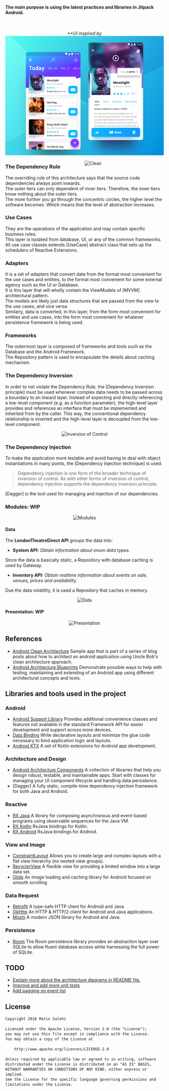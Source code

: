 #### The main purpose is using the latest practices and libraries in Jitpack Android.

</br>

<p align="center">
  <i>**UI inspired by <img src="preview.png" alt="UI"/></i>
</p>

<img alt='Clean' src="https://raw.githubusercontent.com/andremion/Theatre/master/art/clean.png" align="right" width="50%"/>

### The Dependency Rule

The overriding rule of this architecture says that the source code dependencies always point inwards.</br>
The outer tiers can only dependent of inner tiers. Therefore, the inner tiers know nothing about the outer tiers.</br>
The more further you go through the concentric circles, the higher level the software becomes. Which means that the level of abstraction increases.

### Use Cases

They are the operations of the application and may contain specific business rules.</br>
This layer is isolated from database, UI, or any of the common frameworks.</br>
All use case classes extends [UseCase] abstract class that sets up the schedulers of Reactive Extensions.</br>

### Adapters

It is a set of adapters that convert data from the format most convenient for the use cases and entities, to the format most convenient for some external agency such as the UI or Database.</br>
It is this layer that will wholly contain the ViewModels of [MVVM] architectural pattern.</br>
The models are likely just data structures that are passed from the view to the use cases, and vice versa.</br>
Similarly, data is converted, in this layer, from the form most convenient for entities and use cases, into the form most convenient for whatever persistence framework is being used.

### Frameworks

The outermost layer is composed of frameworks and tools such as the Database and the Android Framework.</br>
The Repository pattern is used to encapsulate the details about caching mechanism.

### The Dependency Inversion

In order to not violate the Dependency Rule, the [Dependency Inversion principle] must be used whenever complex data needs to be passed across a boundary to an inward layer. Instead of expecting and directly referencing a low-level component (e.g. as a function parameter), the high-level layer provides and references an interface that must be implemented and inherited from by the caller. This way, the conventional dependency relationship is inverted and the high-level layer is decoupled from the low-level component.

<p align="center">
  <img alt='Inversion of Control' src="https://raw.githubusercontent.com/andremion/Theatre/master/art/inversion_of_control.png"></br>
</p>

### The Dependency Injection

To make the application more testable and avoid having to deal with object instantiations in many points, the [Dependency Injection technique] is used.

> Dependency injection is one form of the broader technique of inversion of control. As with other forms of inversion of control, dependency injection supports the dependency inversion principle.

[Dagger] is the tool used for managing and injection of our dependencies.

### Modules: WIP

<p align="center">
  <img alt='Modules' src="https://raw.githubusercontent.com/andremion/Theatre/master/art/modules.png"></br>
</p>

#### Data

The **LondonTheatreDirect API** groups the data into:

* __System API:__
_Obtain information about enum data types._

Since the data is basically static, a Repository with database caching is used by Gateway.

* __Inventory API:__
_Obtain realtime information about events on sale, venues, prices and availability._

Due the data volatility, it is used a Repository that caches in memory.

<p align="center">
  <img alt='Data' src="https://raw.githubusercontent.com/andremion/Theatre/master/art/data.png"></br>
</p>

#### Presentation: WIP

<p align="center">
  <img alt='Presentation' src="https://raw.githubusercontent.com/andremion/Theatre/master/art/presentation.png"></br>
</p>

## References

* [Android Clean Architecture](https://github.com/android10/Android-CleanArchitecture)
Sample app that is part of a series of blog posts about how to architect an android application using Uncle Bob's clean architecture approach.
* [Android Architecture Blueprints](https://github.com/googlesamples/android-architecture)
Demonstrate possible ways to help with testing, maintaining and extending of an Android app using different architectural concepts and tools.

## Libraries and tools used in the project

### Android

* [Android Support Library](https://developer.android.com/topic/libraries/support-library/index.html)
Provides additional convenience classes and features not available in the standard Framework API for easier development and support across more devices.
* [Data Binding](https://developer.android.com/topic/libraries/data-binding)
Write declarative layouts and minimize the glue code necessary to bind application logic and layouts.
* [Android KTX](https://github.com/android/android-ktx)
A set of Kotlin extensions for Android app development.

### Architecture and Design

* [Android Architecture Components](https://developer.android.com/topic/libraries/architecture/index.html)
A collection of libraries that help you design robust, testable, and maintainable apps.
Start with classes for managing your UI component lifecycle and handling data persistence.
* [Dagger]
A fully static, compile-time dependency injection framework for both Java and Android.

### Reactive

* [RX Java](https://github.com/ReactiveX/RxJava)
A library for composing asynchronous and event-based programs using observable sequences for the Java VM.
* [RX Kotlin](https://github.com/ReactiveX/RxKotlin)
RxJava bindings for Kotlin.
* [RX Android](https://github.com/ReactiveX/RxAndroid)
RxJava bindings for Android.

### View and Image

* [ConstraintLayout](https://developer.android.com/training/constraint-layout/index.html)
Allows you to create large and complex layouts with a flat view hierarchy (no nested view groups).
* [RecyclerView](http://developer.android.com/reference/android/support/v7/widget/RecyclerView.html)
A flexible view for providing a limited window into a large data set.
* [Glide](https://github.com/bumptech/glide)
An image loading and caching library for Android focused on smooth scrolling

### Data Request

* [Retrofit](http://square.github.io/retrofit/)
A type-safe HTTP client for Android and Java.
* [OkHttp](http://square.github.io/okhttp/)
An HTTP & HTTP/2 client for Android and Java applications.
* [Moshi](https://github.com/square/moshi)
A modern JSON library for Android and Java.

### Persistence

* [Room](https://developer.android.com/topic/libraries/architecture/room.html)
The Room persistence library provides an abstraction layer over SQLite to allow fluent database access while harnessing the full power of SQLite.

## TODO

* [Explain more about the architecture diagrams in README file.](https://github.com/andremion/Theatre/issues/2)
* [Improve and add more unit tests](https://github.com/andremion/Theatre/issues/4)
* [Add pagging on event list](https://github.com/andremion/Theatre/issues/5)


## License

    Copyright 2018 Matin Salehi

    Licensed under the Apache License, Version 2.0 (the "License");
    you may not use this file except in compliance with the License.
    You may obtain a copy of the License at

        http://www.apache.org/licenses/LICENSE-2.0

    Unless required by applicable law or agreed to in writing, software
    distributed under the License is distributed on an "AS IS" BASIS,
    WITHOUT WARRANTIES OR CONDITIONS OF ANY KIND, either express or implied.
    See the License for the specific language governing permissions and
    limitations under the License.
